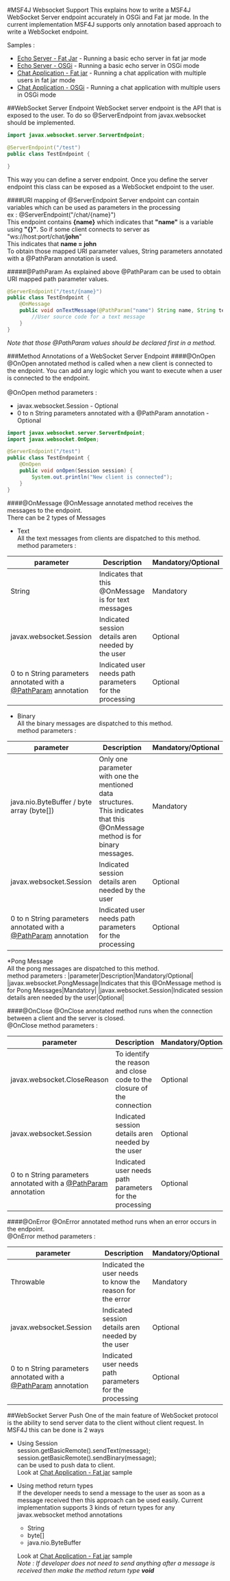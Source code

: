 #MSF4J Websocket Support
This explains how to write a 
MSF4J WebSocket Server endpoint accurately in OSGi and Fat jar mode.
In the current implementation MSF4J supports only annotation based approach
to write a WebSocket endpoint.

Samples :
* [Echo Server - Fat Jar](echoServer/fatjar) - Running a basic echo server in fat jar mode
* [Echo Server - OSGi](echoServer/bundle) - Running a basic echo server in OSGi mode
* [Chat Application - Fat jar](chatApp/fatjar) - Running a chat application with multiple users in fat jar mode
* [Chat Application - OSGi](chatApp/bundle) - Running a chat application with multiple users in OSGi mode

##WebSocket Server Endpoint
WebSocket server endpoint is the API that is exposed to the user. 
To do so @ServerEndpoint from javax.websocket should be implemented.

```java
import javax.websocket.server.ServerEndpoint;

@ServerEndpoint("/test")
public class TestEndpoint {

}
```

This way you can define a server endpoint. Once you define the 
server endpoint this class can be exposed as a WebSocket endpoint
to the user.

####URI mapping of @ServerEndpoint
Server endpoint can contain variables which can be used as parameters in the processing </br>
ex : @ServerEndpoint("/chat/{name}") </br>
This endpoint contains **{name}** which indicates that **"name"** is a variable using **"{}"**.
So if some client connects to server as </br>
"ws://host:port/chat/**john**" </br>
This indicates that **name = john** </br>
To obtain those mapped URI parameter values, String parameters annotated with a @PathParam annotation is used.

#####@PathParam 
As explained above @PathParam can be used to obtain URI mapped path parameter values.
```java
@ServerEndpoint("/test/{name}")
public class TestEndpoint {
    @OnMessage
    public void onTextMessage(@PathParam("name") String name, String text, Session session) {
        //User source code for a text message
    }
}
```
_Note that those @PathParam values should be declared first in a method._

###Method Annotations of a WebSocket Server Endpoint
####@OnOpen
@OnOpen annotated method is called when a new client is connected to the endpoint. 
You can add any logic which you want to execute when a user is connected to the 
endpoint.
</br></br>
@OnOpen method parameters : 
* javax.websocket.Session - Optional
* 0 to n String parameters annotated with a @PathParam annotation - Optional

```java
import javax.websocket.server.ServerEndpoint;
import javax.websocket.OnOpen;

@ServerEndpoint("/test")
public class TestEndpoint {
    @OnOpen
    public void onOpen(Session session) {
        System.out.println("New client is connected");
    }
}
```

####@OnMessage
@OnMessage annotated method receives the messages to the endpoint.
</br>
There can be 2 types of Messages
* Text</br>
All the text messages from clients are dispatched to this method. </br>
method parameters : 

|parameter|Description|Mandatory/Optional|
|---------|-----------|------------------|
|String|Indicates that this @OnMessage is for text messages|Mandatory|
|javax.websocket.Session|Indicated session details aren needed by the user|Optional|
|0 to n String parameters annotated with a [@PathParam](#####@PathParam) annotation|Indicated user needs path parameters for the processing|Optional|
    
* Binary</br>
All the binary messages are dispatched to this method. </br>
method parameters : 

|parameter|Description|Mandatory/Optional|
|---------|-----------|------------------|
|java.nio.ByteBuffer / byte array (byte[])|Only one parameter with one the mentioned data structures. This indicates that this @OnMessage method is for binary messages.|Mandatory|
|javax.websocket.Session|Indicated session details aren needed by the user|Optional|
|0 to n String parameters annotated with a [@PathParam](#####@PathParam) annotation|Indicated user needs path parameters for the processing|Optional|

*Pong Message </br>
All the pong messages are dispatched to this method. </br>
method parameters :
|parameter|Description|Mandatory/Optional|
|javax.websocket.PongMessage|Indicates that this @OnMessage method is for Pong Messages|Mandatory|
|javax.websocket.Session|Indicated session details aren needed by the user|Optional|

####@OnClose
@OnClose annotated method runs when the connection between a client and 
the server is closed. </br>
@OnClose method parameters : 

|parameter|Description|Mandatory/Optional|
|---------|-----------|------------------|
|javax.websocket.CloseReason|To identify the reason and close code to the closure of the connection|Optional|
|javax.websocket.Session|Indicated session details aren needed by the user|Optional|
|0 to n String parameters annotated with a [@PathParam](#####@PathParam) annotation|Indicated user needs path parameters for the processing|Optional|

####@OnError
@OnError annotated method runs when an error occurs in the endpoint. </br>
@OnError method parameters : 

|parameter|Description|Mandatory/Optional|
|---------|-----------|------------------|
|Throwable|Indicated the user needs to know the reason for the error|Mandatory|
|javax.websocket.Session|Indicated session details aren needed by the user|Optional|
|0 to n String parameters annotated with a [@PathParam](#####@PathParam) annotation|Indicated user needs path parameters for the processing|Optional|

##WebSocket Server Push
One of the main feature of WebSocket protocol is the ability to send server 
data to the client without client request. In MSF4J this can be done is 2 ways
* Using Session </br>
session.getBasicRemote().sendText(message);</br>
session.getBasicRemote().sendBinary(message); </br>
can be used to push data to client. <br>
Look at [Chat Application - Fat jar](chatApp/fatjar) sample
* Using method return types </br>
If the developer needs to send a message to the user as soon as a message
received then this approach can be used easily. Current implementation 
supports 3 kinds of return types for any javax.websocket method annotations
    * String
    * byte[]
    * java.nio.ByteBuffer </br>
    
    Look at [Chat Application - Fat jar](chatApp/fatjar) sample </br>
    _Note : If developer does not need to send anything after a message is 
    received then make the method return type **void**_



